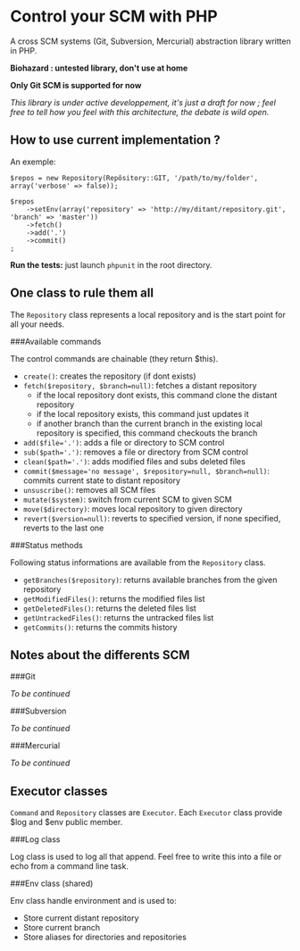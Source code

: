 Control your SCM with PHP
=========================

A cross SCM systems (Git, Subversion, Mercurial) abstraction library written in PHP.

**Biohazard : untested library, don't use at home**

**Only Git SCM is supported for now**

*This library is under active developpement, it's just a draft for now ;
feel free to tell how you feel with this architecture, the debate is wild open.*


How to use current implementation ?
-----------------------------------

An exemple:

    $repos = new Repository(Repôsitory::GIT, '/path/to/my/folder', array('verbose' => false));
    
    $repos
        ->setEnv(array('repository' => 'http://my/ditant/repository.git', 'branch' => 'master'))
        ->fetch()
        ->add('.')
        ->commit()
    ;
    
**Run the tests:** just launch `phpunit` in the root directory.
        
        
One class to rule them all
--------------------------

The `Repository` class represents a local repository and is the start point for all your needs.


###Available commands

The control commands are chainable (they return $this).

-  `create()`: creates the repository (if dont exists)
-  `fetch($repository, $branch=null)`: fetches a distant repository
    -  if the local repository dont exists, this command clone the distant repository
    -  if the local repository exists, this command just updates it
    -  if another branch than the current branch in the existing local repository is specified, this command checkouts the branch
-  `add($file='.')`: adds a file or directory to SCM control
-  `sub($path='.')`: removes a file or directory from SCM control
-  `clean($path='.')`: adds modified files and subs deleted files
-  `commit($message='no message', $repository=null, $branch=null)`: commits current state to distant repository
-  `unsuscribe()`: removes all SCM files
-  `mutate($system)`: switch from current SCM to given SCM
-  `move($directory)`: moves local repository to given directory
-  `revert($version=null)`: reverts to specified version, if none specified, reverts to the last one


###Status methods

Following status informations are available from the `Repository` class.

-  `getBranches($repository)`: returns available branches from the given repository
-  `getModifiedFiles()`: returns the modified files list
-  `getDeletedFiles()`: returns the deleted files list
-  `getUntrackedFiles()`: returns the untracked files list
-  `getCommits()`: returns the commits history


Notes about the differents SCM
------------------------------


###Git

*To be continued*


###Subversion

*To be continued*


###Mercurial

*To be continued*


Executor classes
----------------

`Command` and `Repository` classes are `Executor`. Each `Executor` class provide $log and $env public member.


###Log class

Log class is used to log all that append. Feel free to write this into a file or echo from a command line task.


###Env class (shared)

Env class handle environment and is used to:

-  Store current distant repository
-  Store current branch
-  Store aliases for directories and repositories
